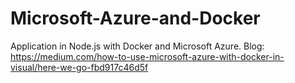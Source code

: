 # Microsoft-Azure-and-Docker
Application in Node.js with Docker and Microsoft Azure.
Blog: https://medium.com/how-to-use-microsoft-azure-with-docker-in-visual/here-we-go-fbd917c46d5f
